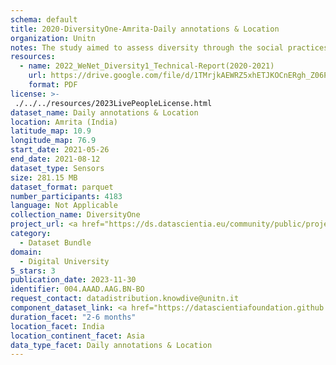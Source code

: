 ```yaml
---
schema: default
title: 2020-DiversityOne-Amrita-Daily annotations & Location
organization: Unitn
notes: The study aimed to assess diversity through the social practices and daily behaviors of university students from eight different countries. The research was carried out in two phases. Initially, a large sample of students from Denmark, Italy, Mongolia, Paraguay, the United Kingdom, China, Mexico, and India, completed a survey on their social practices, as well as their socio-demographic, cultural, and psychological elements. In the second phase, a sub-sample of the respondents engaged in a four-week data collection by using an innovative smartphone application called iLog. This app collected data from thirty-four smartphone sensors around the clock, allowing for an in-depth investigation into the diversity and daily routines of university students across countries, both synchronically and diachronically.
resources:
  - name: 2022_WeNet_Diversity1_Technical-Report(2020-2021)
    url: https://drive.google.com/file/d/1TMrjkAEWRZ5xhETJKOCnERgh_Z06PO2E/view?usp=drive_link
    format: PDF
license: >-
 ./../../resources/2023LivePeopleLicense.html
dataset_name: Daily annotations & Location
location: Amrita (India)
latitude_map: 10.9
longitude_map: 76.9
start_date: 2021-05-26
end_date: 2021-08-12
dataset_type: Sensors
size: 281.15 MB
dataset_format: parquet
number_participants: 4183
language: Not Applicable
collection_name: DiversityOne
project_url: <a href="https://ds.datascientia.eu/community/public/projects/2c45f74f-6538-4bb5-a67e-1e9c15d0307c">https://ds.datascientia.eu/community/public/projects/2c45f74f-6538-4bb5-a67e-1e9c15d0307c</a>
category: 
  - Dataset Bundle
domain: 
  - Digital University
5_stars: 3
publication_date: 2023-11-30
identifier: 004.AAAD.AAG.BN-BO
request_contact: datadistribution.knowdive@unitn.it
component_dataset_link: <a href="https://datascientiafoundation.github.io/LivePeople/datasets/2020-DV1-Amrita-Diachronic-Interactions/">2020-DV1-Amrita-Diachronic-Interactions</a>, <a href="https://datascientiafoundation.github.io/LivePeople/datasets/2020-DV1-Amrita-Location%20Event%20Per%20Time%20POI/">2020-DV1-Amrita-Location Event Per Time POI</a>, <a href="https://datascientiafoundation.github.io/LivePeople/datasets/2020-DV1-Amrita-Location%20Event%20Per%20Time%20RD/">2020-DV1-Amrita-Location Event Per Time RD</a>, <a href="https://datascientiafoundation.github.io/LivePeople/datasets/2020-DV1-Amrita-Synchronic-Interactions/">2020-DV1-Amrita-Synchronic-Interactions</a>, <a href="https://datascientiafoundation.github.io/LivePeople/datasets/2020-DV1-Amrita-Time%20Diaries/">2020-DV1-Amrita-Time Diaries</a>
duration_facet: "2-6 months"
location_facet: India
location_continent_facet: Asia
data_type_facet: Daily annotations & Location
---
```


